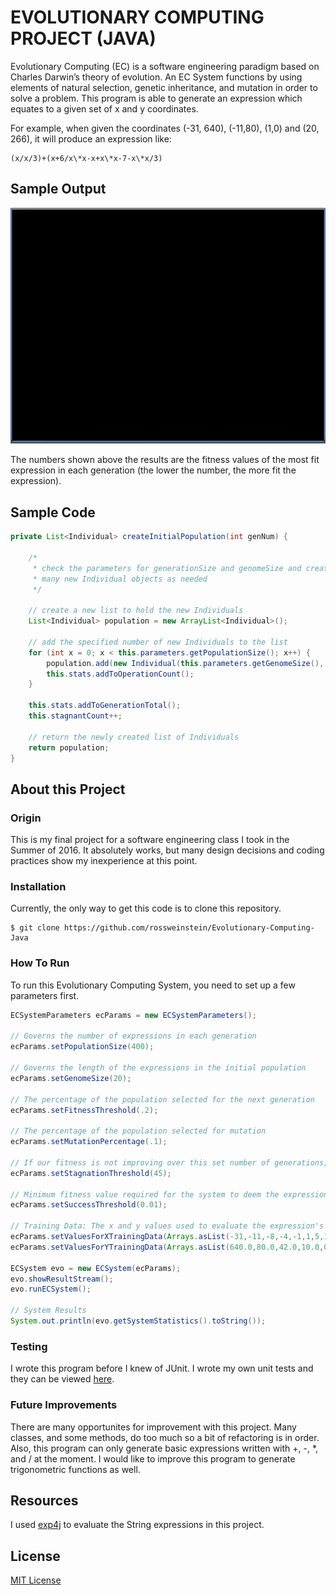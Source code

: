 # EVOLUTIONARY COMPUTING PROJECT (JAVA)
Evolutionary Computing (EC) is a software engineering paradigm based on Charles Darwin’s theory of evolution.  An EC System 
functions by using elements of natural selection, genetic inheritance, and mutation in order to solve a problem.  This program is able to generate an expression which equates to a given set of x and y coordinates.  
  
For example, when given the coordinates (-31, 640), (-11,80), (1,0) and (20, 266), it will produce an expression like:  
  
    (x/x/3)+(x+6/x\*x-x+x\*x-7-x\*x/3)

## Sample Output
![EC System Demo Java](ECJava-2.gif)

The numbers shown above the results are the fitness values of the most fit expression in each generation (the lower the number, the more fit the expression).

## Sample Code
```java
private List<Individual> createInitialPopulation(int genNum) {

	/*
	 * check the parameters for generationSize and genomeSize and create as
	 * many new Individual objects as needed
	 */

	// create a new list to hold the new Individuals
	List<Individual> population = new ArrayList<Individual>();

	// add the specified number of new Individuals to the list
	for (int x = 0; x < this.parameters.getPopulationSize(); x++) {
		population.add(new Individual(this.parameters.getGenomeSize(), genNum));
		this.stats.addToOperationCount();
	}

	this.stats.addToGenerationTotal();
	this.stagnantCount++;

	// return the newly created list of Individuals
	return population;
}
```


## About this Project
### Origin
This is my final project for a software engineering class I took in the Summer of 2016.  It absolutely works, but many design decisions and coding practices show my inexperience at this point.  

### Installation
Currently, the only way to get this code is to clone this repository.
```
$ git clone https://github.com/rossweinstein/Evolutionary-Computing-Java
```

### How To Run
To run this Evolutionary Computing System, you need to set up a few parameters first.

```java
ECSystemParameters ecParams = new ECSystemParameters();

// Governs the number of expressions in each generation
ecParams.setPopulationSize(400);

// Governs the length of the expressions in the initial population
ecParams.setGenomeSize(20);

// The percentage of the population selected for the next generation
ecParams.setFitnessThreshold(.2);

// The percentage of the population selected for mutation
ecParams.setMutationPercentage(.1);

// If our fitness is not improving over this set number of generations, the EC System reboots
ecParams.setStagnationThreshold(45);

// Minimum fitness value required for the system to deem the expression equivalent to training data
ecParams.setSuccessThreshold(0.01);

// Training Data: The x and y values used to evaluate the expression's fitness
ecParams.setValuesForXTrainingData(Arrays.asList(-31,-11,-8,-4,-1,1,5,10,20,31));
ecParams.setValuesForYTrainingData(Arrays.asList(640.0,80.0,42.0,10.0,0.0,0.0,16.0,66.0,266.0,640.0));

ECSystem evo = new ECSystem(ecParams);
evo.showResultStream();
evo.runECSystem();

// System Results
System.out.println(evo.getSystemStatistics().toString());
```

### Testing
I wrote this program before I knew of JUnit. I wrote my own unit tests and they can be viewed [here](https://github.com/rossweinstein/Evolutionary-Computing-Java/tree/master/Java%20Files/unitTests).

### Future Improvements
There are many opportunites for improvement with this project.  Many classes, and some methods, do too much so a bit of refactoring is in order.  Also, this program can only generate basic expressions written with +, -, *, and / at the moment. I would like to improve this program to generate trigonometric functions as well.

## Resources
I used [exp4j](http://www.objecthunter.net/exp4j/) to evaluate the String expressions in this project. 

## License
[MIT License](https://en.wikipedia.org/wiki/MIT_License)


